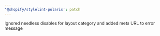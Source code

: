 ```yaml
---
'@shopify/stylelint-polaris': patch
---
```


Ignored needless disables for layout category and added meta URL to error message
